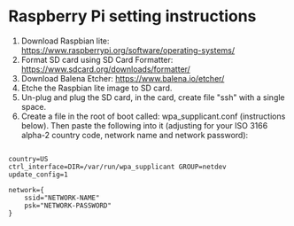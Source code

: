 # Raspberry Pi setting instructions

1. Download Raspbian lite: https://www.raspberrypi.org/software/operating-systems/  
2. Format SD card using SD Card Formatter: https://www.sdcard.org/downloads/formatter/  
3. Download Balena Etcher: https://www.balena.io/etcher/
4. Etche the Raspbian lite image to SD card.
5. Un-plug and plug the SD card, in the card, create file "ssh" with a single space.
6. Create a file in the root of boot called: wpa_supplicant.conf (instructions below). Then paste the following into it (adjusting for your ISO 3166 alpha-2 country code, network name and network password):  
<pre><code>
country=US
ctrl_interface=DIR=/var/run/wpa_supplicant GROUP=netdev
update_config=1

network={
    ssid="NETWORK-NAME"
    psk="NETWORK-PASSWORD"
}
</code></pre>
